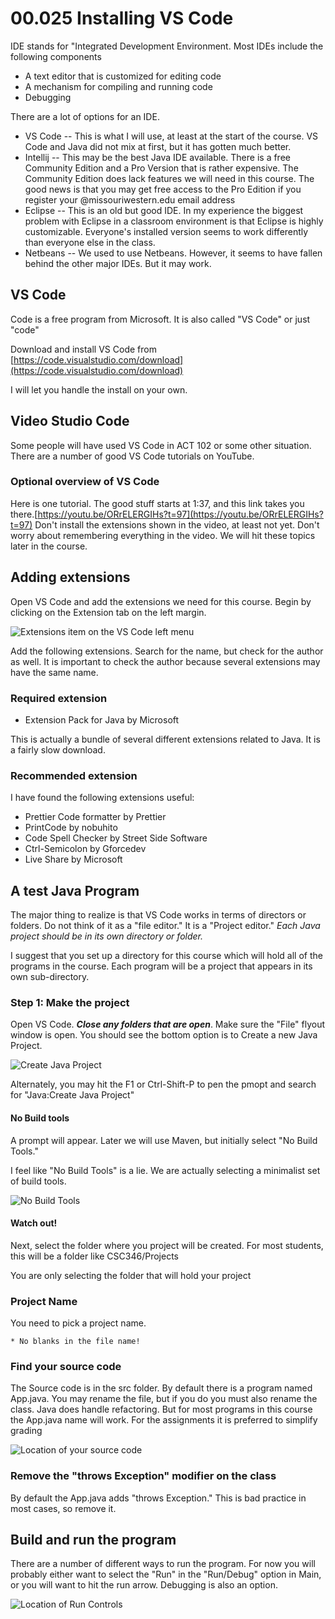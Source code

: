 # 00.025 Installing VS Code

IDE stands for "Integrated Development Environment.  Most IDEs include the following components

* A text editor that is customized for editing code
* A mechanism for compiling and running code
* Debugging

There are a lot of options for an IDE.

* VS Code -- This is what I will use, at least at the start of the course.  VS Code and Java did not mix at first, but it has gotten much better.
* Intellij -- This may be the best Java IDE available.  There is a free Community Edition and a Pro Version that is rather expensive.  The Community Edition does lack features we will need in this course.  The good news is that you may get free access to the Pro Edition if you register your @missouriwestern.edu email address
* Eclipse -- This is an old but good IDE. In my experience the biggest problem with Eclipse in a classroom environment is that Eclipse is highly customizable.  Everyone's installed version seems to work differently than everyone else in the class.
* Netbeans -- We used to use Netbeans.  However, it seems to have fallen behind the other major IDEs.  But it may work.

## VS Code

Code is a free program from Microsoft.  It is also called "VS Code" or just "code"


Download and install VS Code from [https://code.visualstudio.com/download](https://code.visualstudio.com/download)

I will let you handle the install on your own.

## Video Studio Code

Some people will have used VS Code in ACT 102 or some other situation.  There are a number of good VS Code tutorials on YouTube.  

### Optional overview of VS Code

Here is one tutorial. The good stuff starts at 1:37, and this link takes you there.[https://youtu.be/ORrELERGIHs?t=97](https://youtu.be/ORrELERGIHs?t=97)  Don't install the extensions shown in the video, at least not yet.  Don't worry about remembering everything in the video.  We will hit these topics later in the course.

## Adding extensions

Open VS Code and add the extensions we need for this course.  Begin by clicking on the Extension tab on the left margin.

 ![Extensions item on the VS Code left menu](images/extensions.png)

 Add the following extensions.  Search for the name, but check for the author as well.  It is important to check the author because several extensions may have the same name.

 ### Required extension

 * Extension Pack for Java by Microsoft

This is actually a bundle of several different extensions related to Java.  It is a fairly slow download.

### Recommended extension

I have found the following extensions useful:

* Prettier Code formatter by Prettier
* PrintCode by nobuhito
* Code Spell Checker by Street Side Software
* Ctrl-Semicolon by Gforcedev
* Live Share by Microsoft

## A test Java Program

The major thing to realize is that VS Code works in terms of directors or folders.  Do not think of it as a "file editor."  It is a "Project editor."  *Each Java project should be in its own directory or folder.*

I suggest that you set up a directory for this course which will hold all of the programs in the course.  Each program will be a project that appears in its own sub-directory.

### Step 1:  Make the project

Open VS Code.  ***Close any folders that are open***.  Make sure the "File" flyout window is open.  You should see the bottom option is to Create a new Java Project.  

![Create Java Project](images/createJavaProject.png)

Alternately, you may hit the F1 or Ctrl-Shift-P to pen the pmopt and search for "Java:Create Java Project"

#### No Build tools

A prompt will appear.  Later we will use Maven, but initially select "No Build Tools."

I feel like "No Build Tools" is a lie.  We are actually selecting a minimalist set of build tools.

![No Build Tools](images/selectBuildTools.png)

#### Watch out!  

Next, select the folder where you project will be created.  For most students, this will be a folder like CSC346/Projects

You are only selecting the folder that will hold your project

### Project Name

You need to pick a project name.  
  
    * No blanks in the file name!

### Find your source code

The Source code is in the src folder.  By default there is a program named App.java.  You may rename the file, but if you do you must also rename the class.  Java does handle refactoring.  But for most programs in this course the App.java name will work.  For the assignments it is preferred to simplify grading

![Location of your source code](images/srcApp.png)

### Remove the "throws Exception" modifier on the class

By default the App.java adds "throws Exception."  This is bad practice in most cases, so remove it.

##  Build and run the program

There are a number of different ways to run the program.  For now you will probably either want to select the "Run" in the "Run/Debug" option in Main, or you will want to hit the run arrow.  Debugging is also an option.

![Location of Run Controls](images/run.png)